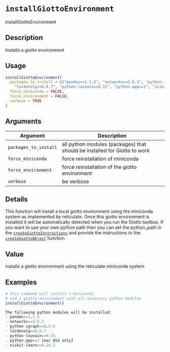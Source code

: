 # `installGiottoEnvironment`

installGiottoEnvironment


## Description

Installs a giotto environment


## Usage

```r
installGiottoEnvironment(
  packages_to_install = c("pandas==1.1.5", "networkx==2.6.3", "python-igraph==0.9.6",
    "leidenalg==0.8.7", "python-louvain==0.15", "python.app==2", "scikit-learn==0.24.2"),
  force_miniconda = FALSE,
  force_environment = FALSE,
  verbose = TRUE
)
```


## Arguments

Argument      |Description
------------- |----------------
`packages_to_install`     |     all python modules (packages) that should be installed for Giotto to work
`force_miniconda`     |     force reinstallation of miniconda
`force_environment`     |     force reinstallation of the giotto environment
`verbose`     |     be verbose


## Details

This function will install a local giotto environment using
 the miniconda system as implemented by reticulate. Once this giotto environment is
 installed it will be automatically detected when you run the Giotto toolbox. If you want to use
 your own python path then you can set the python_path in the [`createGiottoInstructions`](#creategiottoinstructions) 
 and provide the instructions to the [`createGiottoObject`](#creategiottoobject) function.


## Value

installs a giotto environment using the reticulate miniconda system


## Examples

```r
# this command will install r-miniconda
# and a giotto environment with all necessary python modules
installGiottoEnvironment()

The following python modules will be installed:
- pandas==1.1.5
- networkx==2.6.3
- python-igraph==0.9.6
- leidenalg==0.8.7
- python-louvain==0.15
- python.app==2 [mac OSX only]
- scikit-learn==0.24.2
```


